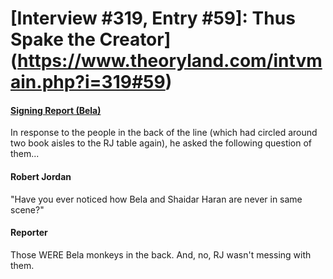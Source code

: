 # [Interview #319, Entry #59]: Thus Spake the Creator](https://www.theoryland.com/intvmain.php?i=319#59)

#### [Signing Report (Bela)](http://www.oocities.org/area51/stargate/8513/creator-bela.htm)

In response to the people in the back of the line (which had circled around two book aisles to the RJ table again), he asked the following question of them...

#### Robert Jordan

"Have you ever noticed how Bela and Shaidar Haran are never in same scene?"

#### Reporter

Those WERE Bela monkeys in the back. And, no, RJ wasn't messing with them.

